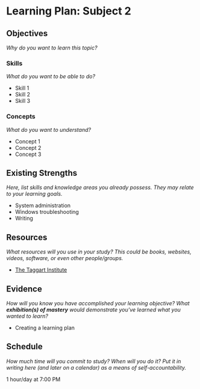 # Learning Plan: Subject 2

## Objectives

_Why do you want to learn this topic?_
### Skills

_What do you want to be able to do?_

- Skill 1
- Skill 2 
- Skill 3

### Concepts

_What do you want to understand?_

- Concept 1
- Concept 2
- Concept 3

## Existing Strengths

_Here, list skills and knowledge areas you already possess. They may relate to your learning goals._

- System administration
- Windows troubleshooting
- Writing

## Resources

_What resources will you use in your study? This could be books, websites, videos, software, or even other people/groups._

- [The Taggart Institute](https://taggartinstitute.org)

## Evidence

_How will you know you have accomplished your learning objective? What **exhibition(s) of mastery** would demonstrate you've learned what you wanted to learn?_

- Creating a learning plan

## Schedule

_How much time will you commit to study? When will you do it? Put it in writing here (and later on a calendar) as a means of self-accountability._

1 hour/day at 7:00 PM



